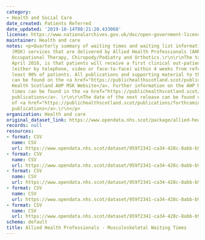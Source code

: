```yaml
---
category:
- Health and Social Care
date_created: Patients Referred
date_updated: '2019-10-14T08:21:20.433068'
license: https://www.nationalarchives.gov.uk/doc/open-government-licence/version/3/
maintainer: Health and care
notes: <p>Quarterly summary of waiting times and waiting list information for Musculoskeletal
  (MSK) services that are delivered by Allied Health Professionals (AHP) in Physiotherapy,
  Occupational Therapy, Chiropody/Podiatry and Orthotics.\r\n\r\nThe target from 1
  April 2016, is that patients will receive a first clinical out-patient appointment
  (either by telephone, video or face-to-face) within 4 weeks from referral for at
  least 90% of patients. All publications and supporting material to this topic area
  can be found on the <a href="https://publichealthscotland.scot/publications/allied-health-professionals-musculoskeletal-waiting-times-in-nhsscotland/">Public
  Health Scotland AHP MSK Website</a>. Further information on the AHP MSK waiting
  times can be found in the <a href="https://publichealthscotland.scot/publications/allied-health-professionals-musculoskeletal-waiting-times-in-nhsscotland/">quarterly
  publications</a>. \r\n\r\nThe date of the next release can be found on our list
  of <a href="https://publichealthscotland.scot/publications/forthcoming-publications/">forthcoming
  publications</a>.\r\n</p>
organization: Health and care
original_dataset_link: https://www.opendata.nhs.scot/package/allied-health-professionals-musculoskeletal-waiting-times
records: null
resources:
- format: CSV
  name: CSV
  url: https://www.opendata.nhs.scot/dataset/959f2341-ca34-428c-8abb-b925a18fc0c7/resource/3988df43-3516-4190-93da-16189db7329a/download/open_data_ahp_msk_referrals_with_mats_march2022.csv
- format: CSV
  name: CSV
  url: https://www.opendata.nhs.scot/dataset/959f2341-ca34-428c-8abb-b925a18fc0c7/resource/6a403c6f-bff1-425e-918e-cd17a134227f/download/open_data_ahp_msk_seen_with_mats_march2022.csv
- format: CSV
  name: CSV
  url: https://www.opendata.nhs.scot/dataset/959f2341-ca34-428c-8abb-b925a18fc0c7/resource/eff86139-89de-4169-83d5-7b5cec2ed3e9/download/open_data_ahp_msk_waiting_march2022.csv
- format: CSV
  name: CSV
  url: https://www.opendata.nhs.scot/dataset/959f2341-ca34-428c-8abb-b925a18fc0c7/resource/7dafee1e-017a-4205-bacd-4512c7cdc3b7/download/open_data_ahp_msk_dna_march2022.csv
- format: CSV
  name: CSV
  url: https://www.opendata.nhs.scot/dataset/959f2341-ca34-428c-8abb-b925a18fc0c7/resource/8a430c87-e19f-44dc-9e55-164d570bfc6e/download/open_data_ahp_msk_seen_hscp_march2022.csv
schema: default
title: Allied Health Professionals - Musculoskeletal Waiting Times
---
```


